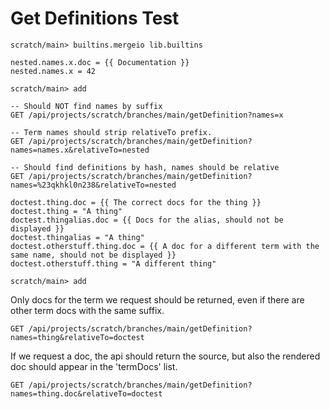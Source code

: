 # Get Definitions Test

``` ucm :hide
scratch/main> builtins.mergeio lib.builtins
```

``` unison :hide
nested.names.x.doc = {{ Documentation }}
nested.names.x = 42
```

``` ucm :hide
scratch/main> add
```

``` api
-- Should NOT find names by suffix
GET /api/projects/scratch/branches/main/getDefinition?names=x

-- Term names should strip relativeTo prefix.
GET /api/projects/scratch/branches/main/getDefinition?names=names.x&relativeTo=nested

-- Should find definitions by hash, names should be relative
GET /api/projects/scratch/branches/main/getDefinition?names=%23qkhkl0n238&relativeTo=nested
```

``` unison :hide
doctest.thing.doc = {{ The correct docs for the thing }}
doctest.thing = "A thing"
doctest.thingalias.doc = {{ Docs for the alias, should not be displayed }}
doctest.thingalias = "A thing"
doctest.otherstuff.thing.doc = {{ A doc for a different term with the same name, should not be displayed }}
doctest.otherstuff.thing = "A different thing"
```

``` ucm :hide
scratch/main> add
```

Only docs for the term we request should be returned, even if there are other term docs with the same suffix.

``` api
GET /api/projects/scratch/branches/main/getDefinition?names=thing&relativeTo=doctest
```

If we request a doc, the api should return the source, but also the rendered doc should appear in the 'termDocs' list.

``` api
GET /api/projects/scratch/branches/main/getDefinition?names=thing.doc&relativeTo=doctest
```
